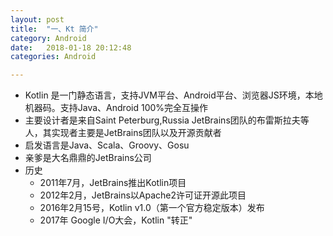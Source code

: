 ```yaml
---
layout: post
title:  "一、Kt 简介"
category: Android
date:   2018-01-18 20:12:48
categories: Android

---
```

- Kotlin 是一门静态语言，支持JVM平台、Android平台、浏览器JS环境，本地机器码。支持Java、Android 100%完全互操作
- 主要设计者是来自Saint Peterburg,Russia JetBrains团队的布雷斯拉夫等人，其实现者主要是JetBrains团队以及开源贡献者
- 启发语言是Java、Scala、Groovy、Gosu
- 亲爹是大名鼎鼎的JetBrains公司
- 历史
	- 2011年7月，JetBrains推出Kotlin项目
	- 2012年2月，JetBrains以Apache2许可证开源此项目
	- 2016年2月15号，Kotlin v1.0（第一个官方稳定版本）发布
	- 2017年  Google I/O大会，Kotlin "转正"